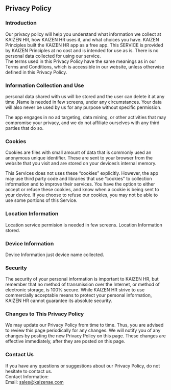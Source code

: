 Privacy Policy  
----------------

### Introduction  
Our privacy policy will help you understand what information we collect at KAIZEN HR, how KAIZEN HR uses it, and what choices you have.
KAIZEN Principles built the KAIZEN HR app as a free app. This SERVICE is provided by KAIZEN Principles at no cost and is intended for use as is.
There is no personal data collected for using our service.  
The terms used in this Privacy Policy have the same meanings as in our Terms and Conditions, which is accessible in our website, unless otherwise  defined in this Privacy Policy.

### Information Collection and Use  
 
personal data shared with us will be stored and the user can delete it at any time ,Name is needed in few screens, under any circumstances. Your data will also never be used by us for any purpose without specific permission.

The app engages in no ad targeting, data mining, or other activities that may compromise your privacy, and we do not affiliate ourselves with any third parties that do so.
### Cookies  
Cookies are files with small amount of data that is commonly used an anonymous unique identifier. These are sent to your browser from the website that you visit and are stored on your devices’s internal memory.  

This Services does not uses these “cookies” explicitly. However, the app may use third party code and libraries that use “cookies” to collection information and to improve their services. You have the option  to either accept or refuse these cookies, and know when a cookie is being sent to your device. If you choose to refuse our cookies, you may not be able to use some portions of this Service.  

### Location Information  
Location service permision is needed in few screens.
Location Information stored.  

### Device Information  
Device Information just device name collected.  

### Security  
The security of your personal information is important to KAIZEN HR, but remember that no method of transmission over the Internet, or method of electronic storage, is 100% secure. While KAIZEN HR strive to use commercially acceptable means to protect your personal information, KAIZEN HR cannot guarantee its absolute security.

### Changes to This Privacy Policy  
We may update our Privacy Policy from time to time. Thus, you are advised to review this page periodically for any changes. We will notify you of any changes by posting the new Privacy Policy on this page. These changes are effective immediately, after they are posted on this page.  

### Contact Us  
If you have any questions or suggestions about our Privacy Policy, do not hesitate to contact us.  
Contact Information:  
Email: sales@kaizenae.com 
